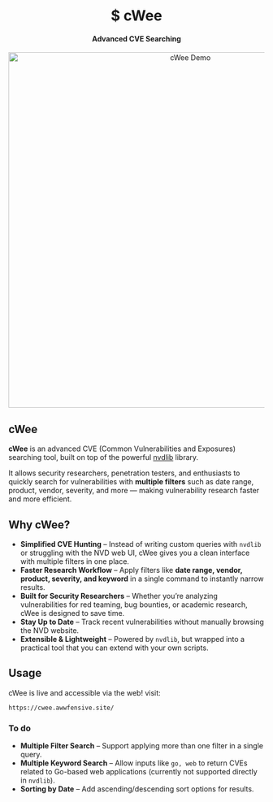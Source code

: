<h1 align="center">$ cWee</h1>
<h4 align="center">Advanced CVE Searching</h4>

<p align="center">
  <img src="https://i.ibb.co/Cs6vQ77W/image.png" alt="cWee Demo" width="700"/>
</p>

## cWee
**cWee** is an advanced CVE (Common Vulnerabilities and Exposures) searching tool, built on top of the powerful [nvdlib](https://nvdlib.com/en/latest/v2/CVEv2.html) library.

It allows security researchers, penetration testers, and enthusiasts to quickly search for vulnerabilities with **multiple filters** such as date range, product, vendor, severity, and more — making vulnerability research faster and more efficient.


## Why cWee?
- **Simplified CVE Hunting** – Instead of writing custom queries with `nvdlib` or struggling with the NVD web UI, cWee gives you a clean interface with multiple filters in one place.
- **Faster Research Workflow** – Apply filters like **date range, vendor, product, severity, and keyword** in a single command to instantly narrow results.
- **Built for Security Researchers** – Whether you’re analyzing vulnerabilities for red teaming, bug bounties, or academic research, cWee is designed to save time.
- **Stay Up to Date** – Track recent vulnerabilities without manually browsing the NVD website.
- **Extensible & Lightweight** – Powered by `nvdlib`, but wrapped into a practical tool that you can extend with your own scripts.
## Usage
cWee is live and accessible via the web! 
visit:
```
https://cwee.awwfensive.site/
```
### To do
- **Multiple Filter Search** – Support applying more than one filter in a single query.
-  **Multiple Keyword Search** – Allow inputs like `go, web` to return CVEs related to Go-based web applications (currently not supported directly in `nvdlib`).
-  **Sorting by Date** – Add ascending/descending sort options for results.